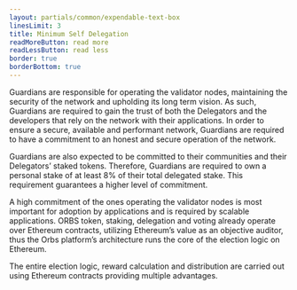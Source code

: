 ```yaml
---
layout: partials/common/expendable-text-box
linesLimit: 3
title: Minimum Self Delegation
readMoreButton: read more
readLessButton: read less
border: true
borderBottom: true
---
```


Guardians are responsible for operating the validator nodes, maintaining the security of the network and upholding its long term vision. As such, Guardians are required to gain the trust of both the Delegators and the developers that rely on the network with their applications. In order to ensure a secure, available and performant network, Guardians are required to have a commitment to an honest and secure operation of the network.

Guardians are also expected to be committed to their communities and their Delegators’ staked tokens. Therefore, Guardians are required to own a personal stake of at least 8% of their total delegated stake. This requirement guarantees a higher level of commitment.

A high commitment of the ones operating the validator nodes is most important for adoption by applications and is required by scalable applications. ORBS token, staking, delegation and voting already operate over Ethereum contracts, utilizing Ethereum’s value as an objective auditor, thus the Orbs platform’s architecture runs the core of the election logic on Ethereum.

The entire election logic, reward calculation and distribution are carried out using Ethereum contracts providing multiple advantages.
